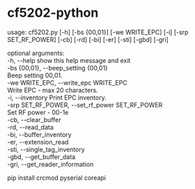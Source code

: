# cf5202-python

usage: cf5202.py [-h] [-bs {00,01}] [-we WRITE_EPC] [-i] [-srp SET_RF_POWER]
                 [-cb] [-rd] [-bi] [-er] [-sti] [-gbd] [-gri]

optional arguments:<br>
  -h, --help            show this help message and exit<br>
  -bs {00,01}, --beep_setting {00,01}<br>
                        Beep setting 00,01.<br>
  -we WRITE_EPC, --write_epc WRITE_EPC<br>
                        Write EPC - max 20 characters.<br>
  -i, --inventory       Print EPC inventory.<br>
  -srp SET_RF_POWER, --set_rf_power SET_RF_POWER<br>
                        Set RF power - 00-1e<br>
  -cb, --clear_buffer<br>
  -rd, --read_data<br>
  -bi, --buffer_inventory<br>
  -er, --extension_read<br>
  -sti, --single_tag_inventory<br>
  -gbd, --get_buffer_data<br>
  -gri, --get_reader_information<br> 

pip install crcmod pyserial coreapi
